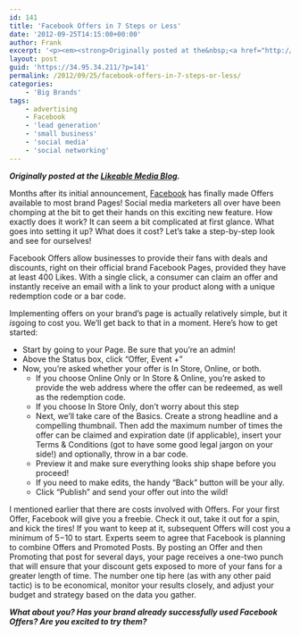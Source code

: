 ```yaml
---
id: 141
title: 'Facebook Offers in 7 Steps or Less'
date: '2012-09-25T14:15:00+00:00'
author: Frank
excerpt: '<p><em><strong>Originally posted at the&nbsp;<a href="http://www.likeable.com/blog/2012/09/facebook-offers-in-7-steps-or-less/">Likeable Media Blog</a>.</strong></em></p><p>Months after its initial announcement,&nbsp;<a href="http://fb.com/LikeableMedia">Facebook</a>&nbsp;has finally made Offers available to most brand Pages! Social media marketers all over have been chomping at the bit to get their hands on this exciting new feature. How exactly does it work? It can seem a bit complicated at first glance. What goes into setting it up? What does it cost? Let’s take a step-by-step look and see for ourselves!</p><p></p>'
layout: post
guid: 'https://34.95.34.211/?p=141'
permalink: /2012/09/25/facebook-offers-in-7-steps-or-less/
categories:
    - 'Big Brands'
tags:
    - advertising
    - Facebook
    - 'lead generation'
    - 'small business'
    - 'social media'
    - 'social networking'
---
```


***Originally posted at the [Likeable Media Blog](http://www.likeable.com/2011/12/whats-the-deal-with-newtwitter/).***

Months after its initial announcement, [Facebook](http://fb.com/LikeableMedia) has finally made Offers available to most brand Pages! Social media marketers all over have been chomping at the bit to get their hands on this exciting new feature. How exactly does it work? It can seem a bit complicated at first glance. What goes into setting it up? What does it cost? Let’s take a step-by-step look and see for ourselves!

Facebook Offers allow businesses to provide their fans with deals and discounts, right on their official brand Facebook Pages, provided they have at least 400 Likes. With a single click, a consumer can claim an offer and instantly receive an email with a link to your product along with a unique redemption code or a bar code.

Implementing offers on your brand’s page is actually relatively simple, but it *is*going to cost you. We’ll get back to that in a moment. Here’s how to get started:

- Start by going to your Page. Be sure that you’re an admin!
- Above the Status box, click “Offer, Event +”
- Now, you’re asked whether your offer is In Store, Online, or both. 
    - If you choose Online Only or In Store &amp; Online, you’re asked to provide the web address where the offer can be redeemed, as well as the redemption code.
    - If you choose In Store Only, don’t worry about this step
    - Next, we’ll take care of the Basics. Create a strong headline and a compelling thumbnail. Then add the maximum number of times the offer can be claimed and expiration date (if applicable), insert your Terms &amp; Conditions (got to have some good legal jargon on your side!) and optionally, throw in a bar code.
    - Preview it and make sure everything looks ship shape before you proceed!
    - If you need to make edits, the handy “Back” button will be your ally.
    - Click “Publish” and send your offer out into the wild!

I mentioned earlier that there are costs involved with Offers. For your first Offer, Facebook will give you a freebie. Check it out, take it out for a spin, and kick the tires! If you want to keep at it, subsequent Offers will cost you a minimum of $5-$10 to start. Experts seem to agree that Facebook is planning to combine Offers and Promoted Posts. By posting an Offer and then Promoting that post for several days, your page receives a one-two punch that will ensure that your discount gets exposed to more of your fans for a greater length of time. The number one tip here (as with any other paid tactic) is to be economical, monitor your results closely, and adjust your budget and strategy based on the data you gather.

***What about you? Has your brand already successfully used Facebook Offers? Are you excited to try them?***